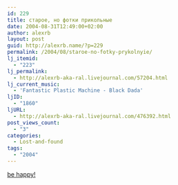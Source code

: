 ```yaml
---
id: 229
title: старое, но фотки прикольные
date: 2004-08-31T12:49:00+02:00
author: alexrb
layout: post
guid: http://alexrb.name/?p=229
permalink: /2004/08/staroe-no-fotky-prykolnyie/
lj_itemid:
  - "223"
lj_permalink:
  - http://alexrb-aka-ral.livejournal.com/57204.html
lj_current_music:
  - 'Fantastic Plastic Machine - Black Dada'
ljID:
  - "1860"
ljURL:
  - http://alexrb-aka-ral.livejournal.com/476392.html
post_views_count:
  - "3"
categories:
  - Lost-and-found
tags:
  - "2004"
---
```

[be happy!](http://pascal.sources.ru/humor/behappy.htm)